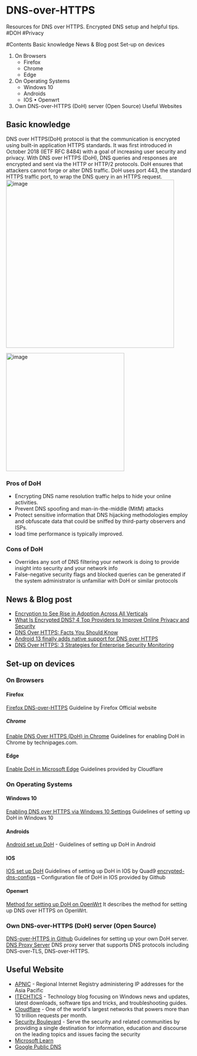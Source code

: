 # DNS-over-HTTPS
Resources for DNS over HTTPS. Encrypted DNS setup and helpful tips. #DOH #Privacy 

#Contents
Basic knowledge
News & Blog post
Set-up on devices
1. On Browsers
    -	Firefox
    -	Chrome
    - Edge
2. On Operating Systems
    -	Windows 10
    -	Androids
    - IOS
•	Openwrt
3.	Own DNS-over-HTTPS (DoH) server (Open Source)
Useful Websites



## Basic knowledge
DNS over HTTPS(DoH) protocol is that the communication is encrypted using built-in application HTTPS standards. It was first introduced in October 2018 (IETF RFC 8484) with a goal of increasing user security and privacy. With DNS over HTTPS (DoH), DNS queries and responses are encrypted and sent via the HTTP or HTTP/2 protocols. DoH ensures that attackers cannot forge or alter DNS traffic. DoH uses port 443, the standard HTTPS traffic port, to wrap the DNS query in an HTTPS request.
<img width="455" alt="image" src="https://user-images.githubusercontent.com/51909803/215741571-81bfe9b1-827a-4c40-a76b-55763c3fc39a.png">

<img width="320" alt="image" src="https://user-images.githubusercontent.com/51909803/215741620-a52a7ade-a17f-4003-b98e-9e3989337856.png">

### Pros of DoH
*	Encrypting DNS name resolution traffic helps to hide your online activities.
*	Prevent DNS spoofing and man-in-the-middle (MitM) attacks
*	Protect sensitive information that DNS hijacking methodologies employ and obfuscate data that could be sniffed by third-party observers and ISPs.
*	load time performance is typically improved.


### Cons of DoH
*	Overrides any sort of DNS filtering your network is doing to provide insight into security and your network info
*	False-negative security flags and blocked queries can be generated if the system administrator is unfamiliar with DoH or similar protocols


## News & Blog post

* [Encryption to See Rise in Adoption Across All Verticals](https://www.thefastmode.com/technology-solutions/30042-encryption-to-see-rise-in-adoption-across-all-verticals-according-to-versa-networks-sunil-ravi)
* [What Is Encrypted DNS? 4 Top Providers to Improve Online Privacy and Security](https://www.makeuseof.com/what-is-encrypted-dns-top-4-providers-to-improve-online-privacy-and-security/)
* [DNS Over HTTPS: Facts You Should Know](https://securityboulevard.com/2022/05/dns-over-https-facts-you-should-know/)
* [Android 13 finally adds native support for DNS over HTTPS](https://www.xda-developers.com/android-13-dns-https-support/)
* [DNS Over HTTPS: 3 Strategies for Enterprise Security Monitoring](https://insights.sei.cmu.edu/blog/dns-over-https-3-strategies-for-enterprise-security-monitoring/)

## Set-up on devices
### On Browsers
#### Firefox
[Firefox DNS-over-HTTPS](https://support.mozilla.org/en-US/kb/firefox-dns-over-https)  Guideline by Firefox Official website 
##### Chrome
[Enable DNS Over HTTPS (DoH) in Chrome](https://www.technipages.com/enable-dns-https-chrome)  Guidelines for enabling DoH in Chrome by technipages.com.
#### Edge
[Enable DoH in Microsoft Edge](https://developers.cloudflare.com/1.1.1.1/encryption/dns-over-https/encrypted-dns-browsers/#:~:text=%E2%80%8B%E2%80%8B%20Microsoft%20Edge,Select%20Choose%20a%20service%20provider.)  Guidelines provided by Cloudflare

### On Operating Systems
#### Windows 10
[Enabling DNS over HTTPS via Windows 10 Settings](https://heimdalsecurity.com/blog/dns-over-https-doh/)  Guidelines of setting up DoH in Windows 10
#### Androids
[Android set up DoH](https://www.androidpolice.com/android-dns-over-https-mainline/) - Guidelines of setting up DoH in Android
#### IOS
[IOS set up DoH](https://support.quad9.net/hc/en-us/articles/360057889591-Setup-iOS-DNS-over-HTTPS-or-DNS-over-TLS)  Guidelines of setting up DoH in IOS  by Quad9
[encrypted-dns-configs](https://github.com/paulmillr/encrypted-dns)  – Configuration file of DoH in IOS provided by Github
#### Openwrt
[Method for setting up DoH on OpenWrt](https://openwrt.org/docs/guide-user/services/dns/doh_dnsmasq_https-dns-proxy)  It describes the method for setting up DNS over HTTPS on OpenWrt.

### Own DNS-over-HTTPS (DoH) server (Open Source) 
[DNS-over-HTTPS in Github](https://github.com/m13253/dns-over-https)  Guidelines for setting up your own DoH server.
[DNS Proxy Server](https://github.com/AdguardTeam/dnsproxy)  DNS proxy server that supports DNS protocols including DNS-over-TLS, DNS-over-HTTPS.

## Useful Website
* [APNIC](https://www.apnic.net/) - Regional Internet Registry administering IP addresses for the Asia Pacific
* [ITECHTICS](https://www.itechtics.com/) - Technology blog focusing on Windows news and updates, latest downloads, software tips and tricks, and troubleshooting guides.
* [Cloudflare](https://developers.cloudflare.com/1.1.1.1/encryption/dns-over-https/) - One of the world's largest networks that powers more than 10 trillion requests per month.
* [Security Boulevard](https://securityboulevard.com/) - Serve the security and related communities by providing a single destination for information, education and discourse on the leading topics and issues facing the security
* [Microsoft Learn](https://learn.microsoft.com/en-us/)
* [Google Public DNS](https://developers.google.com/speed/public-dns)

